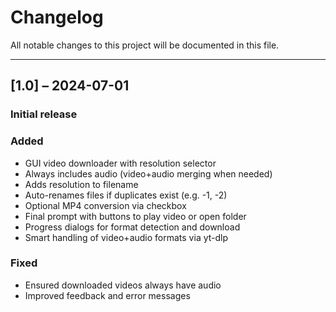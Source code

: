 # Changelog

All notable changes to this project will be documented in this file.

---

## [1.0] – 2024-07-01
### Initial release
### Added
- GUI video downloader with resolution selector
- Always includes audio (video+audio merging when needed)
- Adds resolution to filename
- Auto-renames files if duplicates exist (e.g. -1, -2)
- Optional MP4 conversion via checkbox
- Final prompt with buttons to play video or open folder
- Progress dialogs for format detection and download
- Smart handling of video+audio formats via yt-dlp

### Fixed
- Ensured downloaded videos always have audio
- Improved feedback and error messages

